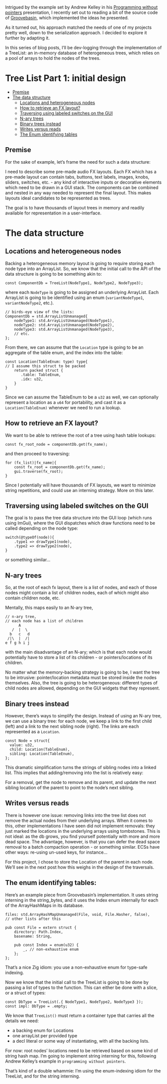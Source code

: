 Intrigued by the example set by Andrew Kelley in his [Programming without pointers](https://www.hytradboi.com/2025/05c72e39-c07e-41bc-ac40-85e8308f2917-programming-without-pointers) presentation, I recently set out to reading a bit of the source code of [Groovebasin](https://codeberg.org/andrewrk/groovebasin/), which implemented the ideas he presented.

As it turned out, his approach matched the needs of one of my projects pretty well, down to the serialization approach. I decided to explore it further by adapting it.

In this series of blog posts, I’ll be dev-logging through the implementation of a TreeList: an in-memory database of heterogeneous trees, which relies on a pool of arrays to hold the nodes of the trees.

# Tree List Part 1: initial design

- [Premise](#premise)
- [The data structure](#the-data-structure)
  - [Locations and heterogeneous nodes](#locations-and-heterogeneous-nodes)
  - [How to retrieve an FX layout?](#how-to-retrieve-an-fx-layout)
  - [Traversing using labeled switches on the GUI](#traversing-using-labeled-switches-on-the-gui)
  - [N-ary trees](#n-ary-trees)
  - [Binary trees instead](#binary-trees-instead)
  - [Writes versus reads](#writes-versus-reads)
  - [The Enum identifying tables](#the-enum-identifying-tables)

##  Premise

For the sake of example, let’s frame the need for such a data structure: 

I need to describe some pre-made audio FX layouts. Each FX which has a pre-made layout can contain tabs, buttons, text labels, images, knobs, sliders, switches, etc. - any kind of interactive inputs or decorative elements which need to be drawn in a GUI stack. The components can be combined and nested in any way needed to represent the final layout. This makes layouts ideal candidates to be represented as trees. 

The goal is to have thousands of layout trees in memory and readily available for representation in a user-interface.

# The data structure

##  Locations and heterogeneous nodes

Backing a heterogeneous memory layout is going to require storing each node type into an ArrayList. So, we know that the initial call to the API of the data structure is going to be something akin to:
```zig
const ComponentDb = TreeList(NodeType1, NodeType2, NodeType3);
```
where each `NodeType` is going to be assigned an underlying ArrayList. Each ArrayList is going to be identified using an enum (`variantNodeType1`, `variantNodeType2`, etc.).

```zig
// birds-eye view of the lists:
ComponentDb = std.ArrayListUnmanaged{
    nodeType1: std.ArrayListUnmanaged(NodeType1),
    nodeType2: std.ArrayListUnmanaged(NodeType2),
    nodeType3: std.ArrayListUnmanaged(NodeType3),
    // etc.
};
```

From there, we can assume that the `Location` type is going to be an aggregate of the table enum, and the index into the table:
```zig
const Location(TableEnum: type) type{
// I assume this struct to be packed
    return packed struct { 
       .table: TableEnum,
       .idx: u32,
    }
}
```
Since we can assume the TableEnum to be a `u32` as well, we can optionally represent a location as a `u64` for portability, and cast it as a `Location(TableEnum)` whenever we need to run a lookup.


##  How to retrieve an FX layout?

We want to be able to retrieve the root of a tree using hash table lookups:
```zig
const fx_root_node = componentDb.get(fx_name);
```
 and then proceed to traversing:
```zig
for (fx_list)|fx_name|{
    const fx_root = componentDb.get(fx_name);
    gui.traverse(fx_root);
}
```
Since I potentially will have thousands of FX layouts, we want to minimize string repetitions, and could use an interning strategy. More on this later.

##  Traversing using labeled switches on the GUI

The goal is to pass the tree data structure into the GUI loop (which runs using ImGui), where the GUI dispatches which draw functions need to be called depending on the node type:
```zig
switch(@typeOf(node)){
    .type1 => drawType1(node),
    .type2 => drawType2(node),
}
```
or something similar…

## N-ary trees

So, at the root of each fx layout, there is a list of nodes, and each of those nodes might contain a list of children nodes, each of which might also contain children node, etc.

Mentally, this maps easily to an N-ary tree,

```
// n-ary tree,
// each node has a list of children
      A
   /  |  \
  b   c   d
 /|\  |  /|
e f g h i j
```

with the main disadvantage of an N-ary; which is that each node would potentially have to store a list of its children - or pointers/locations of its children.

No matter what the memory-backing strategy is going to be, I want the tree to be intrusive: pointer/location metadata must be stored inside the nodes themselves.
Also, the tree is going to be heterogeneous: different types of child nodes are allowed, depending on the GUI widgets that they represent.

## Binary trees instead 

However, there’s ways to simplify the design. Instead of using an N-ary tree, we can use a binary tree: for each node, we keep a link to the first child (left) and a link to the next sibling node (right). The links are each represented as a `Location`.
```zig
const Node = struct{
  value: u32,
  child: Location(TableEnum), 
  sibling: Location(TableEnum),
};
```

This dramatic simplification turns the strings of sibling nodes into a linked list. This implies that adding/removing into the list is relatively easy:

For a removal, get the node to remove and its parent, and update the next sibling location of the parent to point to the node’s next sibling.


##  Writes versus reads

There is however one issue: removing links into the tree list does not remove the actual nodes from their underlying arrays.
When it comes to this, other implementations I have seen did not implement removals: they just marked the locations in the underlying arrays using tombstones. This is not ideal: as the db grows, you find yourself potentially with more and more dead space. The advantage, however, is that you can defer the dead space removal to a batch compaction operation - or something similar. ECSs have other ways: re-using un-used keys, for instance…

For this project, I chose to store the Location of the parent in each node. We’ll see in the next post how this weighs in the design of the traversals.

## The enum identifying tables:
Here’s an example piece from Groovebasin’s implementation. It uses string interning in the string_bytes, and it uses the Index enum internally for each of the ArrayHashMaps in its database. 
```zig
files: std.ArrayHashMapUnmanaged(File, void, File.Hasher, false),
// other lists after this

pub const File = extern struct {
    directory: Path.Index,
    basename: String,

    pub const Index = enum(u32) {
        _, // non-exhaustive enum
    };
};
```

That’s a nice Zig idiom: you use a non-exhaustive enum for type-safe indexing.

Now we know that the initial call to the TreeList is going to be done by passing a list of types to the function. This can either be done with a slice, or a struct of types:

```zig
const DbType = TreeList(.{ NodeType1, NodeType2, NodeType3 });
const impl: DbType = .empty;
```

We know that `TreeList()` must return a container type that carries all the details we need: 
- a backing enum for Locations
- one arrayList per provided type
- a decl literal or some way of instantiating, with all the backing lists.

For now: root nodes’ locations need to be retrieved based on some kind of string hash map. I’m going to implement string interning for this, following Andrew Kelley’s example in `programming without pointers`.

That’s kind of a double whammie: I’m using the enum-indexing idiom for the TreeList, and for the string interning.

